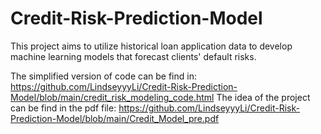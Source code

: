 # Credit-Risk-Prediction-Model

This project aims to utilize historical loan application data to develop machine learning models that forecast clients' default risks.

The simplified version of code can be find in: https://github.com/LindseyyyLi/Credit-Risk-Prediction-Model/blob/main/credit_risk_modeling_code.html
The idea of the project can be find in the pdf file: https://github.com/LindseyyyLi/Credit-Risk-Prediction-Model/blob/main/Credit_Model_pre.pdf
